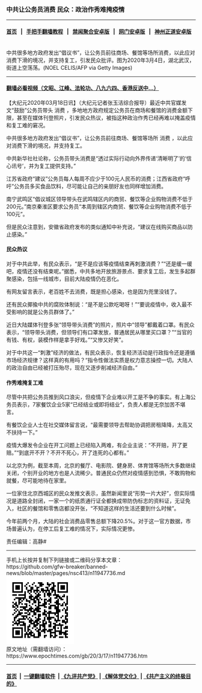 ### 中共让公务员消费 民众：政治作秀难掩疫情
------------------------

#### [首页](https://github.com/gfw-breaker/banned-news/blob/master/README.md) &nbsp;&nbsp;|&nbsp;&nbsp; [手把手翻墙教程](https://github.com/gfw-breaker/guides/wiki) &nbsp;&nbsp;|&nbsp;&nbsp; [禁闻聚合安卓版](https://github.com/gfw-breaker/bn-android) &nbsp;&nbsp;|&nbsp;&nbsp; [网门安卓版](https://github.com/oGate2/oGate) &nbsp;&nbsp;|&nbsp;&nbsp; [神州正道安卓版](https://github.com/SzzdOgate/update) 



<div><img alt="" class="aligncenter wp-post-image" src="https://i.epochtimes.com/assets/uploads/2020/03/2003041045581528-600x400.jpg"/>
<div class="red16 caption">
 中共很多地方政府发出“倡议书”，让公务员前往商场、餐馆等场所消费，以此应对消费下滑的境况，并支持复工，引发民众批评。图为2020年3月4日，湖北武汉，街道上空荡荡。(NOEL CELIS/AFP via Getty Images)
</div>
</div><hr/>

#### [翻墙必看视频（文昭、江峰、法轮功、八九六四、香港反送中...）](https://github.com/gfw-breaker/banned-news/blob/master/pages/link3.md)

<div><p>
 【大纪元2020年03月18日讯】（大纪元记者张玉洁综合报导）最近中共官媒发文“鼓励”公务员带头
 <ok href="https://www.epochtimes.com/gb/tag/%E6%B6%88%E8%B4%B9.html">
  消费
 </ok>
 ，多地地方政府规定公务员在商场和餐馆的消费金额下限，甚至在媒体刊登照片，引发民众热议，被指这种政治作秀已经再难以掩盖疫情和复工难的窘况。
</p>
<p>
 中共很多地方政府发出“倡议书”，让公务员前往商场、餐馆等场所
 <ok href="https://www.epochtimes.com/gb/tag/%E6%B6%88%E8%B4%B9.html">
  消费
 </ok>
 ，以此应对消费下滑的境况，并支持复工。
</p>
<p>
 中共新华社社论称，公务员带头消费是“透过实际行动向外界传递‘清晰明了’的‘信心讯号’，并为复工提供支持。”
</p>
<p>
 江苏省政府“建议”公务员每人每周不应少于100元人民币的消费；江西省政府“呼吁”公务员多买食品饮料，尽可能让自己的亲朋好友也同样增加消费。
</p>
<p>
 南宁武鸣区“倡议城区领导带头在武鸣辖区内的商贸、餐饮等企业购物消费不低于200元。”南京秦淮区要求公务员“本周到辖区内商贸、餐饮等企业购物消费不低于100元”。
</p>
<p>
 但是民众注意到，安徽省政府发布的类似通知中补充说，“建议在线购买商品以防止感染。”
</p>
<h4>
 民众热议
</h4>
<p>
 对于中共此举，有民众表示，“是不是应该等疫情结束再刺激消费？”“还是缓一缓吧，疫情还没有结束呢。”据悉，中共多地开放旅游景点、要求复工后，发生多起群聚感染，包括一线城市，目前大陆疫情仍在恶化。
</p>
<p>
 有网友留言表示，老百姓不去消费，既是担心感染，也是因为兜里没钱了。
</p>
<p>
 还有民众揶揄中共的腐败体制说：“是不是公款吃喝呀！”“要说疫情中，收入最不受影响的就是公务员群体了。”
</p>
<p>
 近日大陆媒体刊登多张“领导带头消费”的照片，照片中“领导”都戴着口罩。有民众表示，“领导带头消费，但领导们有口罩发放，普通居民从哪里买口罩？”“当官的有钱、有权，装模作样是拿手好戏。”“又惨又好笑”。
</p>
<p>
 对于中共这一“刺激”经济的做法，有民众表示，恢复经济活动是行政指令还是遵循市场经济规律？这样真的有用吗？“指令性做法实质是权力意志操控一切。大陆人的政治自由已经被打压殆尽，现在又逐步削减经济自由。”
</p>
<h4>
 作秀难掩复工难
</h4>
<p>
 尽管中共把公务员推到风口浪尖，但疫情下企业难以开工是不争的事实。有上海公务员表示，7家餐饮企业5家“已经结业或即将结业”，负责人都是无奈加苦不堪言。
</p>
<p>
 有餐饮企业人士在社交媒体留言说，“最需要领导去帮助协调把房租降降，太高又不扶持一下。”
</p>
<p>
 疫情大爆发令企业在开工问题上已经陷入两难，有企业主说：“不开赔，开了更赔。”“到底开不开？不开不死心，开了连死的心都有。”
</p>
<p>
 以北京为例，截至本周，北京的餐厅、电影院、健身房、体育馆等场所大多数继续关闭，个别开业的地方也是人流稀少。普通民众仍然对疫情感到恐惧，不敢购物和就餐，尽可能地待在家里。
</p>
<p>
 一位家住北京西城区的民众发推文表示，虽然新闻里说“形势一片大好”，但实际情况是道路全封闭，一家一个的纸质通行证全都换成带防伪标志的资料证，无证免入，社区的餐馆和零售店都没开张，“不知道这样的生活还要到什么时候”。
</p>
<p>
 今年前两个月，大陆的社会消费品零售总额下降20.5%。对于这一官方数据，市场普遍认为，在停工后复工难的情况下，实际情况更惨。
</p>
<p>
 责任编辑：高静#
</p>
</div>
<hr/>
手机上长按并复制下列链接或二维码分享本文章：<br/>
https://github.com/gfw-breaker/banned-news/blob/master/pages/nsc413/n11947736.md <br/>
<a href='https://github.com/gfw-breaker/banned-news/blob/master/pages/nsc413/n11947736.md'><img src='https://github.com/gfw-breaker/banned-news/blob/master/pages/nsc413/n11947736.md.png'/></a> <br/>
原文地址（需翻墙访问）：https://www.epochtimes.com/gb/20/3/17/n11947736.htm


------------------------
#### [首页](https://github.com/gfw-breaker/banned-news/blob/master/README.md) &nbsp;|&nbsp; [一键翻墙软件](https://github.com/gfw-breaker/nogfw/blob/master/README.md) &nbsp;| [《九评共产党》](https://github.com/gfw-breaker/9ping.md/blob/master/README.md#九评之一评共产党是什么) | [《解体党文化》](https://github.com/gfw-breaker/jtdwh.md/blob/master/README.md) | [《共产主义的终极目的》](https://github.com/gfw-breaker/gczydzjmd.md/blob/master/README.md)


<img src='http://gfw-breaker.win/banned-news/pages/nsc413/n11947736.md' width='0px' height='0px'/>